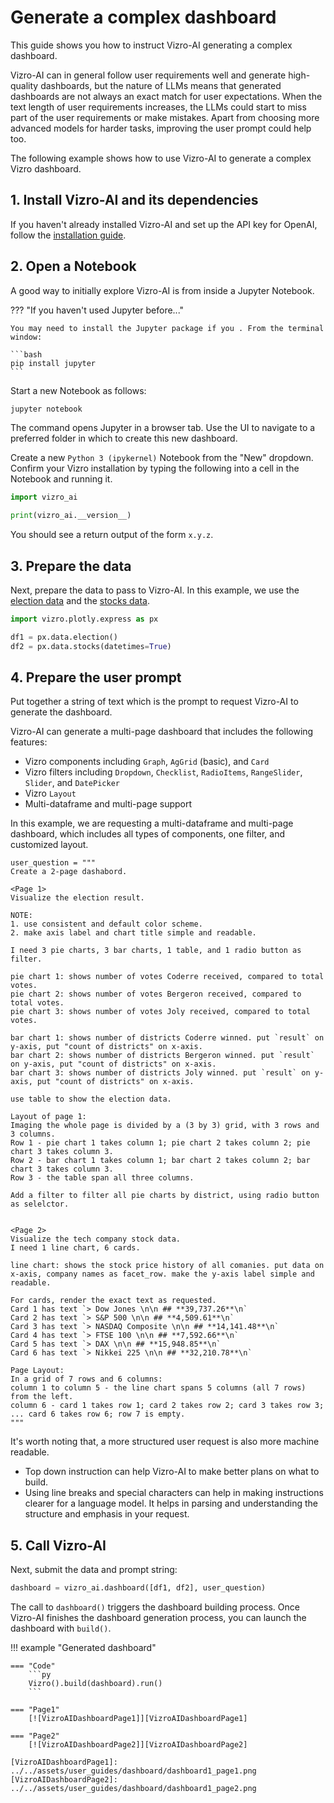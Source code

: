 # Generate a complex dashboard

This guide shows you how to instruct Vizro-AI generating a complex dashboard.

Vizro-AI can in general follow user requirements well and generate high-quality dashboards, but the nature of LLMs means that generated dashboards are not always an exact match for user expectations. When the text length of user requirements increases, the LLMs could start to miss part of the user requirements or make mistakes. Apart from choosing more advanced models for harder tasks, improving the user prompt could help too.

The following example shows how to use Vizro-AI to generate a complex Vizro dashboard.

## 1. Install Vizro-AI and its dependencies

If you haven't already installed Vizro-AI and set up the API key for OpenAI, follow the [installation guide](../user-guides/install.md).


## 2. Open a Notebook
A good way to initially explore Vizro-AI is from inside a Jupyter Notebook.

??? "If you haven't used Jupyter before..."

    You may need to install the Jupyter package if you . From the terminal window:

    ```bash
    pip install jupyter
    ```

Start a new Notebook as follows:

```bash
jupyter notebook
```

The command opens Jupyter in a browser tab. Use the UI to navigate to a preferred folder in which to create this new dashboard.

Create a new `Python 3 (ipykernel)` Notebook from the "New" dropdown. Confirm your Vizro installation by typing the following into a cell in the Notebook and running it.

```py
import vizro_ai

print(vizro_ai.__version__)
```

You should see a return output of the form `x.y.z`.


## 3. Prepare the data
Next, prepare the data to pass to Vizro-AI. In this example, we use the [election data](https://plotly.com/python-api-reference/generated/plotly.express.data.html#plotly.express.data.election) and the [stocks data](https://plotly.com/python-api-reference/generated/plotly.express.data.html#plotly.express.data.stocks).

```py
import vizro.plotly.express as px

df1 = px.data.election()
df2 = px.data.stocks(datetimes=True)
```

## 4. Prepare the user prompt

Put together a string of text which is the prompt to request Vizro-AI to generate the dashboard.

Vizro-AI can generate a multi-page dashboard that includes the following features:

- Vizro components including `Graph`, `AgGrid` (basic), and `Card`
- Vizro filters including `Dropdown`, `Checklist`, `RadioItems`, `RangeSlider`, `Slider`, and `DatePicker`
- Vizro `Layout`
- Multi-dataframe and multi-page support

In this example, we are requesting a multi-dataframe and multi-page dashboard, which includes all types of components, one filter, and customized layout.

```text
user_question = """
Create a 2-page dashabord.

<Page 1>
Visualize the election result.

NOTE:
1. use consistent and default color scheme.
2. make axis label and chart title simple and readable.

I need 3 pie charts, 3 bar charts, 1 table, and 1 radio button as filter.

pie chart 1: shows number of votes Coderre received, compared to total votes.
pie chart 2: shows number of votes Bergeron received, compared to total votes.
pie chart 3: shows number of votes Joly received, compared to total votes.

bar chart 1: shows number of districts Coderre winned. put `result` on y-axis, put "count of districts" on x-axis.
bar chart 2: shows number of districts Bergeron winned. put `result` on y-axis, put "count of districts" on x-axis.
bar chart 3: shows number of districts Joly winned. put `result` on y-axis, put "count of districts" on x-axis.

use table to show the election data.

Layout of page 1:
Imaging the whole page is divided by a (3 by 3) grid, with 3 rows and 3 columns.
Row 1 - pie chart 1 takes column 1; pie chart 2 takes column 2; pie chart 3 takes column 3.
Row 2 - bar chart 1 takes column 1; bar chart 2 takes column 2; bar chart 3 takes column 3.
Row 3 - the table span all three columns.

Add a filter to filter all pie charts by district, using radio button as selelctor.


<Page 2>
Visualize the tech company stock data.
I need 1 line chart, 6 cards.

line chart: shows the stock price history of all comanies. put data on x-axis, company names as facet_row. make the y-axis label simple and readable.

For cards, render the exact text as requested.
Card 1 has text `> Dow Jones \n\n ## **39,737.26**\n`
Card 2 has text `> S&P 500 \n\n ## **4,509.61**\n`
Card 3 has text `> NASDAQ Composite \n\n ## **14,141.48**\n`
Card 4 has text `> FTSE 100 \n\n ## **7,592.66**\n`
Card 5 has text `> DAX \n\n ## **15,948.85**\n`
Card 6 has text `> Nikkei 225 \n\n ## **32,210.78**\n`

Page Layout:
In a grid of 7 rows and 6 columns:
column 1 to column 5 - the line chart spans 5 columns (all 7 rows) from the left.
column 6 - card 1 takes row 1; card 2 takes row 2; card 3 takes row 3; ... card 6 takes row 6; row 7 is empty.
"""
```

It's worth noting that, a more structured user request is also more machine readable.

- Top down instruction can help Vizro-AI to make better plans on what to build.
- Using line breaks and special characters can help in making instructions clearer for a language model. It helps in parsing and understanding the structure and emphasis in your request.

## 5. Call Vizro-AI

Next, submit the data and prompt string:

```py
dashboard = vizro_ai.dashboard([df1, df2], user_question)
```

The call to `dashboard()` triggers the dashboard building process. Once Vizro-AI finishes the dashboard generation process, you can launch the dashboard with `build()`.

!!! example "Generated dashboard"

    === "Code"
        ```py
        Vizro().build(dashboard).run()
        ```

    === "Page1"
        [![VizroAIDashboardPage1]][VizroAIDashboardPage1]

    === "Page2"
        [![VizroAIDashboardPage2]][VizroAIDashboardPage2]

    [VizroAIDashboardPage1]: ../../assets/user_guides/dashboard/dashboard1_page1.png
    [VizroAIDashboardPage2]: ../../assets/user_guides/dashboard/dashboard1_page2.png
